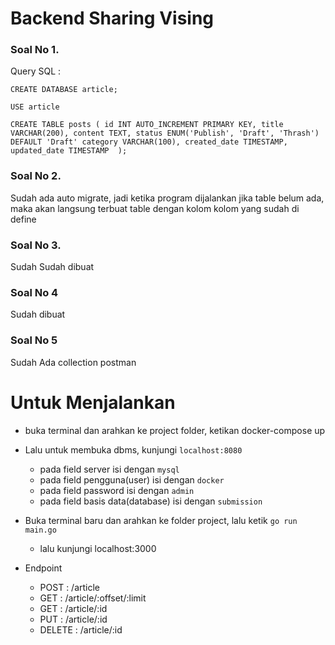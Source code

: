 # Backend Sharing Vising

### Soal No 1.
Query SQL : 

`CREATE DATABASE article;`

`USE article`

`CREATE TABLE posts (
  id INT AUTO_INCREMENT PRIMARY KEY,
  title VARCHAR(200),
  content TEXT,
  status ENUM('Publish', 'Draft', 'Thrash') DEFAULT 'Draft'
  category VARCHAR(100),
  created_date TIMESTAMP,
  updated_date TIMESTAMP 
);`

### Soal No 2.
Sudah ada auto migrate, jadi ketika program dijalankan jika table belum ada, maka akan langsung terbuat table dengan kolom kolom yang sudah di define

### Soal No 3.
Sudah Sudah dibuat


### Soal No 4
Sudah dibuat

### Soal No 5
Sudah Ada collection postman


# Untuk Menjalankan
- buka terminal dan arahkan ke project folder, ketikan docker-compose up
- Lalu untuk membuka dbms, kunjungi `localhost:8080`
  - pada field server isi dengan `mysql`
  - pada field pengguna(user) isi dengan `docker`
  - pada field password isi dengan `admin`
  - pada field basis data(database) isi dengan `submission`

- Buka terminal baru dan arahkan ke folder project, lalu ketik `go run main.go`
  - lalu kunjungi localhost:3000

- Endpoint
  - POST : /article
  - GET : /article/:offset/:limit
  - GET : /article/:id
  - PUT : /article/:id
  - DELETE : /article/:id
